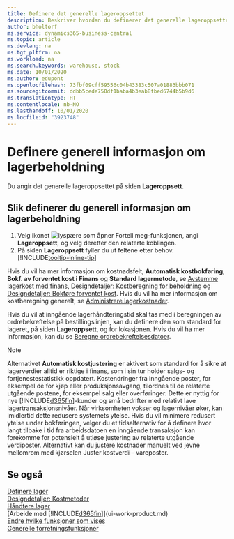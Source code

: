 ```yaml
---
title: Definere det generelle lageroppsettet
description: Beskriver hvordan du definerer det generelle lageroppsettet slik at du kan styre lageret og varene.
author: bholtorf
ms.service: dynamics365-business-central
ms.topic: article
ms.devlang: na
ms.tgt_pltfrm: na
ms.workload: na
ms.search.keywords: warehouse, stock
ms.date: 10/01/2020
ms.author: edupont
ms.openlocfilehash: 73fbf09cff59556c04b43383c507a01883bbb071
ms.sourcegitcommit: ddbb5cede750df1baba4b3eab8fbed6744b5b9d6
ms.translationtype: HT
ms.contentlocale: nb-NO
ms.lasthandoff: 10/01/2020
ms.locfileid: "3923748"
---
```

# <a name="set-up-general-inventory-information"></a>Definere generell informasjon om lagerbeholdning

Du angir det generelle lageroppsettet på siden **Lageroppsett**.

## <a name="to-set-up-general-inventory-information"></a>Slik definerer du generell informasjon om lagerbeholdning

1. Velg ikonet ![lyspære som åpner Fortell meg-funksjonen](media/ui-search/search_small.png "Fortell hva du vil gjøre"), angi **Lageroppsett**, og velg deretter den relaterte koblingen.
2. På siden **Lageroppsett** fyller du ut feltene etter behov. [!INCLUDE[tooltip-inline-tip](includes/tooltip-inline-tip_md.md)]

Hvis du vil ha mer informasjon om kostnadsfelt, **Automatisk kostbokføring**, **Bokf. av forventet kost i Finans** og **Standard lagermetode**, se [Avstemme lagerkost med finans](finance-how-to-post-inventory-costs-to-the-general-ledger.md), [Designdetaljer: Kostberegning for beholdning](design-details-inventory-costing.md) og [Designdetaljer: Bokføre forventet kost](design-details-expected-cost-posting.md). Hvis du vil ha mer informasjon om kostberegning generelt, se [Administrere lagerkostnader](finance-manage-inventory-costs.md).  

Hvis du vil at inngående lagerhåndteringstid skal tas med i beregningen av ordrebekreftelse på bestillingslinjen, kan du definere den som standard for lageret, på siden **Lageroppsett**, og for lokasjonen. Hvis du vil ha mer informasjon, kan du se [Beregne ordrebekreftelsesdatoer](sales-how-to-calculate-order-promising-dates.md).  

> [!NOTE]
> Alternativet **Automatisk kostjustering** er aktivert som standard for å sikre at lagerverdier alltid er riktige i finans, som i sin tur holder salgs- og fortjenestestatistikk oppdatert. Kostendringer fra inngående poster, for eksempel de for kjøp eller produksjonsavgang, tilordnes til de relaterte utgående postene, for eksempel salg eller overføringer. Dette er nyttig for nye [!INCLUDE[d365fin](includes/d365fin_md.md)]-kunder og små bedrifter med relativt lave lagertransaksjonsnivåer. Når virksomheten vokser og lagernivåer øker, kan imidlertid dette redusere systemets ytelse. Hvis du vil minimere redusert ytelse under bokføringen, velger du et tidsalternativ for å definere hvor langt tilbake i tid fra arbeidsdatoen en inngående transaksjon kan forekomme for potensielt å utløse justering av relaterte utgående verdiposter. Alternativt kan du justere kostnader manuelt ved jevne mellomrom med kjørselen Juster kostverdi – vareposter.

## <a name="see-also"></a>Se også
[Definere lager](inventory-setup-inventory.md)  
[Designdetaljer: Kostmetoder](design-details-costing-methods.md)    
[Håndtere lager](inventory-manage-inventory.md)  
[Arbeide med [!INCLUDE[d365fin](includes/d365fin_md.md)]](ui-work-product.md)  
[Endre hvilke funksjoner som vises](ui-experiences.md)  
[Generelle forretningsfunksjoner](ui-across-business-areas.md)
